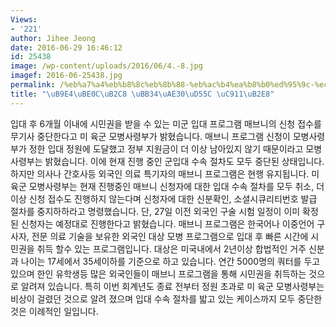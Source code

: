 ```yaml
---
Views:
- '221'
author: Jihee Jeong
date: 2016-06-29 16:46:12
id: 25438
image: /wp-content/uploads/2016/06/4.-8.jpg
imagef: 2016-06-25438.jpg
permalink: /%eb%a7%a4%eb%b8%8c%eb%8b%88-%eb%ac%b4%ea%b8%b0%ed%95%9c-%ec%a4%91%eb%8b%a8/
title: "\uB9E4\uBE0C\uB2C8 \uBB34\uAE30\uD55C \uC911\uB2E8"
---
```


입대 후 6개월 이내에 시민권을 받을 수 있는 미군 입대 프로그램 매브니의 신청 접수를 무기사 중단한다고 미 육군 모병사령부가 밝혔습니다. 매브니 프로그램 신청이 모병사령부가 정한 입대 정원에 도달했고 정부 지원금이 더 이상 남아있지 않기 때문이라고 모병사령부는 밝혔습니다. 이에 현재 진행 중인 군입대 수속 절차도 모두 중단된 상태입니다. 하지만 의사나 간호사등 외국인 의료 특기자의 매브니 프로그램은 현행 유지됩니다. 미 육군 모병사령부는 현재 진행중인 매브니 신청자에 대한 입대 수속 절차를 모두 취소, 더이상 신청 접수도 진행하지 않는다며 신청자에 대한 신분확인, 소셜시큐리티번호 발급 절차를 중지하하라고 명령했습니다. 단, 27일 이전 외국인 구술 시험 일정이 이미 확정된 신청자는 예정대로 진행한다고 밝혔습니다. 매브니 프로그램은 한국어나 이중언어 구사자, 전문 의료 기술을 보유한 외국인 대상 모병 프로그램으로 입대 후 빠른 시간에 시민권을 취득 할수 있는 프로그램입니다. 대상은 미국내에서 2년이상 합법적인 거주 신분과 나이는 17세에서 35세이하를 기준으로 하고 있습니다. 연간 5000명의 쿼터를 두고 있으며 한인 유학생등 많은 외국인들이 매브니 프로그램을 통해 시민권을 취득하는 것으로 알려져 있습니다. 특히 이번 회계년도 종료 전부터 정원 초과로 미 육군 모병사령부는 비상이 걸렸던 것으로 알려 졌으며 입대 수속 절차를 밟고 있는 케이스까지 모두 중단한 것은 이례적인 일입니다.